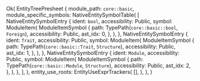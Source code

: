 Ok(
    EntityTreePresheet {
        module_path: `core::basic`,
        module_specific_symbols: NativeEntitySymbolTable(
            [
                NativeEntitySymbolEntry {
                    ident: `bool`,
                    accessibility: Public,
                    symbol: ModuleItem(
                        ModuleItemSymbol {
                            path: TypePath(`core::basic::bool`, `Foreign`),
                            accessibility: Public,
                            ast_idx: 0,
                        },
                    ),
                },
                NativeEntitySymbolEntry {
                    ident: `Trait`,
                    accessibility: Public,
                    symbol: ModuleItem(
                        ModuleItemSymbol {
                            path: TypePath(`core::basic::Trait`, `Structure`),
                            accessibility: Public,
                            ast_idx: 1,
                        },
                    ),
                },
                NativeEntitySymbolEntry {
                    ident: `Module`,
                    accessibility: Public,
                    symbol: ModuleItem(
                        ModuleItemSymbol {
                            path: TypePath(`core::basic::Module`, `Structure`),
                            accessibility: Public,
                            ast_idx: 2,
                        },
                    ),
                },
            ],
        ),
        entity_use_roots: EntityUseExprTrackers(
            [],
        ),
    },
)